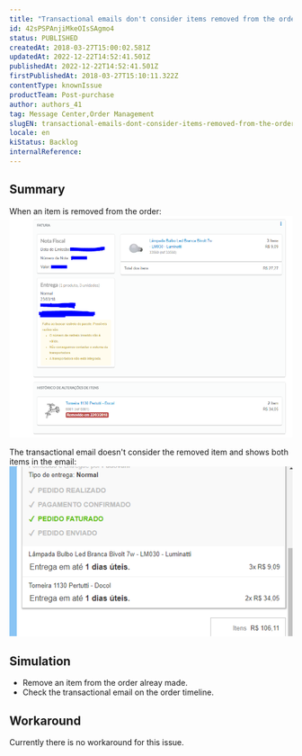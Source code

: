 ```yaml
---
title: "Transactional emails don't consider items removed from the order"
id: 42sPSPAnjiMkeOIsSAgmo4
status: PUBLISHED
createdAt: 2018-03-27T15:00:02.581Z
updatedAt: 2022-12-22T14:52:41.501Z
publishedAt: 2022-12-22T14:52:41.501Z
firstPublishedAt: 2018-03-27T15:10:11.322Z
contentType: knownIssue
productTeam: Post-purchase
author: authors_41
tag: Message Center,Order Management
slugEN: transactional-emails-dont-consider-items-removed-from-the-order
locale: en
kiStatus: Backlog
internalReference: 
---
```


## Summary

When an item is removed from the order:
![item removido](https://raw.githubusercontent.com/vtexdocs/known-issues/refs/heads/main/docs/en/known-issues/Post-purchase/transactional-emails-dont-consider-items-removed-from-the-order_1.jpg)

The transactional email doesn't consider the removed item and shows both items in the email:
![email transacional](https://raw.githubusercontent.com/vtexdocs/known-issues/refs/heads/main/docs/en/known-issues/Post-purchase/transactional-emails-dont-consider-items-removed-from-the-order_2.jpg)



## Simulation

- Remove an item from the order alreay made.
- Check the transactional email on the order timeline.

## Workaround

Currently there is no workaround for this issue.

